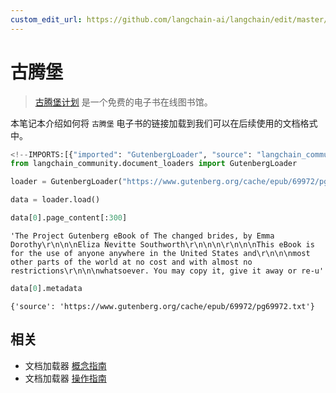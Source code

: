 ```yaml
---
custom_edit_url: https://github.com/langchain-ai/langchain/edit/master/docs/docs/integrations/document_loaders/gutenberg.ipynb
---
```

# 古腾堡

>[古腾堡计划](https://www.gutenberg.org/about/) 是一个免费的电子书在线图书馆。

本笔记本介绍如何将 `古腾堡` 电子书的链接加载到我们可以在后续使用的文档格式中。


```python
<!--IMPORTS:[{"imported": "GutenbergLoader", "source": "langchain_community.document_loaders", "docs": "https://python.langchain.com/api_reference/community/document_loaders/langchain_community.document_loaders.gutenberg.GutenbergLoader.html", "title": "Gutenberg"}]-->
from langchain_community.document_loaders import GutenbergLoader
```


```python
loader = GutenbergLoader("https://www.gutenberg.org/cache/epub/69972/pg69972.txt")
```


```python
data = loader.load()
```


```python
data[0].page_content[:300]
```



```output
'The Project Gutenberg eBook of The changed brides, by Emma Dorothy\r\n\n\nEliza Nevitte Southworth\r\n\n\n\r\n\n\nThis eBook is for the use of anyone anywhere in the United States and\r\n\n\nmost other parts of the world at no cost and with almost no restrictions\r\n\n\nwhatsoever. You may copy it, give it away or re-u'
```



```python
data[0].metadata
```



```output
{'source': 'https://www.gutenberg.org/cache/epub/69972/pg69972.txt'}
```



## 相关

- 文档加载器 [概念指南](/docs/concepts/#document-loaders)
- 文档加载器 [操作指南](/docs/how_to/#document-loaders)
